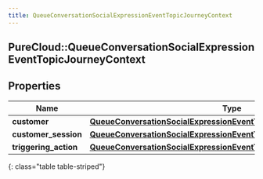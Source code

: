 ```yaml
---
title: QueueConversationSocialExpressionEventTopicJourneyContext
---
```

## PureCloud::QueueConversationSocialExpressionEventTopicJourneyContext

## Properties

|Name | Type | Description | Notes|
|------------ | ------------- | ------------- | -------------|
| **customer** | [**QueueConversationSocialExpressionEventTopicJourneyCustomer**](QueueConversationSocialExpressionEventTopicJourneyCustomer.html) |  | [optional] |
| **customer_session** | [**QueueConversationSocialExpressionEventTopicJourneyCustomerSession**](QueueConversationSocialExpressionEventTopicJourneyCustomerSession.html) |  | [optional] |
| **triggering_action** | [**QueueConversationSocialExpressionEventTopicJourneyAction**](QueueConversationSocialExpressionEventTopicJourneyAction.html) |  | [optional] |
{: class="table table-striped"}


